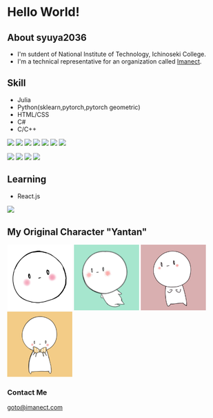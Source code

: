 # Hello World!
## About syuya2036

- I'm sutdent of National Institute of Technology, Ichinoseki College.
- I'm a technical representative for an organization called [Imanect](https://imanect.com).

## Skill

- Julia
- Python(sklearn,pytorch,pytorch geometric)
- HTML/CSS
- C#
- C/C++

<p>
<img src="https://img.shields.io/badge/-Ubuntu-6F52B5.svg?logo=ubuntu&style=flat">
<img src="https://img.shields.io/badge/-GitHub-181717.svg?logo=github&style=flat">
<img src="https://img.shields.io/badge/-Docker-EEE.svg?logo=docker&style=flat">
<img src="https://img.shields.io/badge/-Python-F9DC3E.svg?logo=python&style=flat">
<img src="https://img.shields.io/badge/-PyTorch-FFF.svg?logo=Pytorch&style=plastic">
<img src="https://img.shields.io/badge/-Flask-000000.svg?logo=flask&style=flat">
<img src="https://img.shields.io/badge/-HTML5-333.svg?logo=html5&style=flat">
</p><p>
<img src="https://img.shields.io/badge/-CSS3-1572B6.svg?logo=css3&style=flat">
<img src="https://img.shields.io/badge/Javascript-276DC3.svg?logo=javascript&style=flat">
<img src="https://img.shields.io/badge/-Raspberry%20Pi-C51A4A.svg?logo=raspberry-pi&style=flat">
<img src="https://img.shields.io/badge/-Julia-FFF.svg?logo=julia&style=plastic">
</p>

## Learning

- React.js

<p>
<img src="https://img.shields.io/badge/-React-555.svg?logo=react&style=flat">
</p>

## My Original Character "Yantan"

<p>
<img src="/Myicon/Icon10.JPG" width="30%">
<img src="/Myicon/Icon11.JPG" width="30%">
<img src="/Myicon/Icon13.JPG" width="30%">
<img src="/Myicon/Icon15.JPG" width="30%">
</p>

### Contact Me

goto@imanect.com

<!--
**syuya2036/syuya2036** is a ✨ _special_ ✨ repository because its `README.md` (this file) appears on your GitHub profile.

Here are some ideas to get you started:

- 🔭 I’m currently working on ...
- 🌱 I’m currently learning ...
- 👯 I’m looking to collaborate on ...
- 🤔 I’m looking for help with ...
- 💬 Ask me about ... 
- 📫 How to reach me: ...
- 😄 Pronouns: ...
- ⚡ Fun fact: ...
-->


